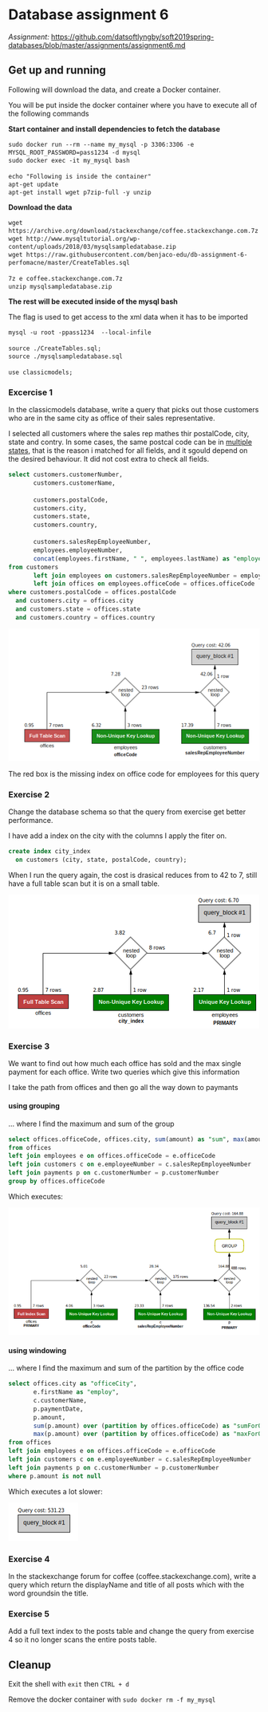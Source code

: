 # Database assignment 6

_Assignment:_ 
https://github.com/datsoftlyngby/soft2019spring-databases/blob/master/assignments/assignment6.md

## Get up and running

Following will download the data, and create a Docker container.

You will be put inside the docker container where you have to execute all of the following commands

**Start container and install dependencies to fetch the database**
```
sudo docker run --rm --name my_mysql -p 3306:3306 -e MYSQL_ROOT_PASSWORD=pass1234 -d mysql
sudo docker exec -it my_mysql bash 

echo "Following is inside the container"
apt-get update
apt-get install wget p7zip-full -y unzip
```
**Download the data** 
```
wget https://archive.org/download/stackexchange/coffee.stackexchange.com.7z
wget http://www.mysqltutorial.org/wp-content/uploads/2018/03/mysqlsampledatabase.zip
wget https://raw.githubusercontent.com/benjaco-edu/db-assignment-6-perfomacne/master/CreateTables.sql

7z e coffee.stackexchange.com.7z 
unzip mysqlsampledatabase.zip
```
**The rest will be executed inside of the mysql bash**

The flag is used to get access to the xml data when it has to be imported
```
mysql -u root -ppass1234  --local-infile

source ./CreateTables.sql;
source ./mysqlsampledatabase.sql

use classicmodels;
```

### Excercise 1

In the classicmodels database, write a query that picks out those customers who are in the same city as office of their sales representative.

I selected all customers where the sales rep mathes thir postalCode, city, state and contry. In some cases, the same postcal code can be in [multiple states](https://gis.stackexchange.com/a/167333), that is the reason i matched for all fields, and it sgould depend on the desired behaviour.  It did not cost extra to check all fields.

```sql
select customers.customerNumber,
       customers.customerName,

       customers.postalCode,
       customers.city,
       customers.state,
       customers.country,

       customers.salesRepEmployeeNumber,
       employees.employeeNumber,
       concat(employees.firstName, " ", employees.lastName) as "employeeName"
from customers
       left join employees on customers.salesRepEmployeeNumber = employees.employeeNumber
       left join offices on employees.officeCode = offices.officeCode
where customers.postalCode = offices.postalCode
  and customers.city = offices.city
  and customers.state = offices.state
  and customers.country = offices.country
```
![perf](https://raw.githubusercontent.com/benjaco-edu/db-assignment-6-perfomacne/master/e1.png)

The red box is the missing index on office code for employees for this query

### Exercise 2

Change the database schema so that the query from exercise get better performance.

I have add a index on the city with the columns I apply the fiter on. 

```sql
create index city_index
  on customers (city, state, postalCode, country);
```

When I run the query again, the cost is drasical reduces from to 42 to 7, still have a full table scan but it is on a small table.

![perf](https://raw.githubusercontent.com/benjaco-edu/db-assignment-6-perfomacne/master/e2.png)


### Exercise 3

We want to find out how much each office has sold and the max single payment for each office. Write two queries which give this information

I take the path from offices and then go all the way down to paymants

#### using grouping

... where I find the maximum and sum of the group

```sql
select offices.officeCode, offices.city, sum(amount) as "sum", max(amount) as "max"
from offices
left join employees e on offices.officeCode = e.officeCode
left join customers c on e.employeeNumber = c.salesRepEmployeeNumber
left join payments p on c.customerNumber = p.customerNumber
group by offices.officeCode
```

Which executes:

![perf](https://raw.githubusercontent.com/benjaco-edu/db-assignment-6-perfomacne/master/e31.png)

#### using windowing

... where I find the maximum and sum of the partition by the office code

```sql
select offices.city as "officeCity",
       e.firstName as "employ",
       c.customerName,
       p.paymentDate,
       p.amount,
       sum(p.amount) over (partition by offices.officeCode) as "sumForOffice",
       max(p.amount) over (partition by offices.officeCode) as "maxForOffice"
from offices
left join employees e on offices.officeCode = e.officeCode
left join customers c on e.employeeNumber = c.salesRepEmployeeNumber
left join payments p on c.customerNumber = p.customerNumber
where p.amount is not null
```

Which executes a lot slower:

![perf](https://raw.githubusercontent.com/benjaco-edu/db-assignment-6-perfomacne/master/e32.png)


### Exercise 4

In the stackexchange forum for coffee (coffee.stackexchange.com), write a query which return the displayName and title of all posts which with the word groundsin the title.

### Exercise 5

Add a full text index to the posts table and change the query from exercise 4 so it no longer scans the entire posts table.




## Cleanup

Exit the shell with `exit` then `CTRL + d`

Remove the docker container with `sudo docker rm -f my_mysql`


